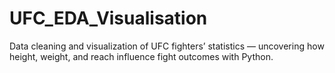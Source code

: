 # UFC_EDA_Visualisation
Data cleaning and visualization of UFC fighters’ statistics — uncovering how height, weight, and reach influence fight outcomes with Python.
